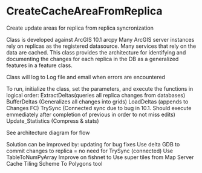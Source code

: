 CreateCacheAreaFromReplica
==========================

Create update areas for replica from replica syncronization

Class is developed against ArcGIS 10.1 arcpy
Many ArcGIS server instances rely on replicas as the registered datasource.
Many services that rely on the data are cached.
This class provides the architecture for identifying and documenting the changes for each replica in the DB
as a generalized features in a feature class.

Class will log to Log file and email when errors are encountered

To run, initialize the class, set the parameters, and execute the functions in logical order:
ExtractDeltas(queries all replica changes from databases)
BufferDeltas (Generalizes all changes into grids)
LoadDeltas (appends to Changes FC)
TrySync (Connected sync due to bug in 10.1. Should execute emmediately  after completion of previous in order to not miss edits)
Update_Statistics (Compress & stats)

See architecture diagram for flow

Solution can be improved by: updating for bug fixes
    Use delta GDB to commit changes to replica = no need for TrySync (connected)
    Use TableToNumPyArray
  Improve on fishnet to Use super tiles from Map Server Cache Tiling Scheme To Polygons tool

